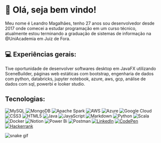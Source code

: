 # :wave: Olá, seja bem vindo!
Meu nome é Leandro Magalhães, tenho 27 anos 
sou desenvolvedor desde 2017 onde comecei a estudar programação em um curso técnico, atualmente estou terminando a graduação de sistemas de informação na @UniAcademia em Juiz de Fora.

## :computer: Experiências gerais:
Tive oportunidade de desenvolver softwares desktop em JavaFX utilizando SceneBuilder, páginas web estáticas com bootstrap, engenharia de dados com python, databricks, jupyter notebook, azure, aws, gcp, análise de dados com sql, powerbi e looker studio.


## Tecnologias:
![MySQL](https://img.shields.io/badge/mysql-%2300f.svg?style=for-the-badge&logo=mysql&logoColor=white) ![MongoDB](https://img.shields.io/badge/MongoDB-%234ea94b.svg?style=for-the-badge&logo=mongodb&logoColor=white)
![Apache Spark](https://img.shields.io/badge/Apache%20Spark-FDEE21?style=flat-square&logo=apachespark&logoColor=black)
![AWS](https://img.shields.io/badge/AWS-%23FF9900.svg?style=for-the-badge&logo=amazon-aws&logoColor=white) ![Azure](https://img.shields.io/badge/azure-%230072C6.svg?style=for-the-badge&logo=microsoftazure&logoColor=white) ![Google Cloud](https://img.shields.io/badge/GoogleCloud-%234285F4.svg?style=for-the-badge&logo=google-cloud&logoColor=white)
![CSS3](https://img.shields.io/badge/css3-%231572B6.svg?style=for-the-badge&logo=css3&logoColor=white) ![HTML5](https://img.shields.io/badge/html5-%23E34F26.svg?style=for-the-badge&logo=html5&logoColor=white) ![Java](https://img.shields.io/badge/java-%23ED8B00.svg?style=for-the-badge&logo=openjdk&logoColor=white) ![JavaScript](https://img.shields.io/badge/javascript-%23323330.svg?style=for-the-badge&logo=javascript&logoColor=%23F7DF1E) ![Markdown](https://img.shields.io/badge/markdown-%23000000.svg?style=for-the-badge&logo=markdown&logoColor=white) ![Python](https://img.shields.io/badge/python-3670A0?style=for-the-badge&logo=python&logoColor=ffdd54) ![Scala](https://img.shields.io/badge/scala-%23DC322F.svg?style=for-the-badge&logo=scala&logoColor=white)
![Docker](https://img.shields.io/badge/docker-%230db7ed.svg?style=for-the-badge&logo=docker&logoColor=white) ![Notion](https://img.shields.io/badge/Notion-%23000000.svg?style=for-the-badge&logo=notion&logoColor=white) ![Power Bi](https://img.shields.io/badge/power_bi-F2C811?style=for-the-badge&logo=powerbi&logoColor=black) ![Postman](https://img.shields.io/badge/Postman-FF6C37?style=for-the-badge&logo=postman&logoColor=white)
<a href="https://www.linkedin.com/in/leandrocunhamagalhães/">![LinkedIn](https://img.shields.io/badge/linkedin-%230077B5.svg?style=for-the-badge&logo=linkedin&logoColor=white)</a> <a href="https://codepen.io/leandromaga">![CodePen](https://img.shields.io/badge/Codepen-000000?style=for-the-badge&logo=codepen&logoColor=white)</a> <a href="https://www.hackerrank.com/profile/leandromaga">![Hackerrank](https://img.shields.io/badge/-Hackerrank-2EC866?style=for-the-badge&logo=HackerRank&logoColor=white)</a>


![snake gif](https://github.com/SEU_USUARIO/SEU_REPOSITORIO/blob/output/github-contribution-grid-snake.svg)
